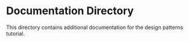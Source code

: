 # Documentation Directory

This directory contains additional documentation for the design patterns tutorial.
